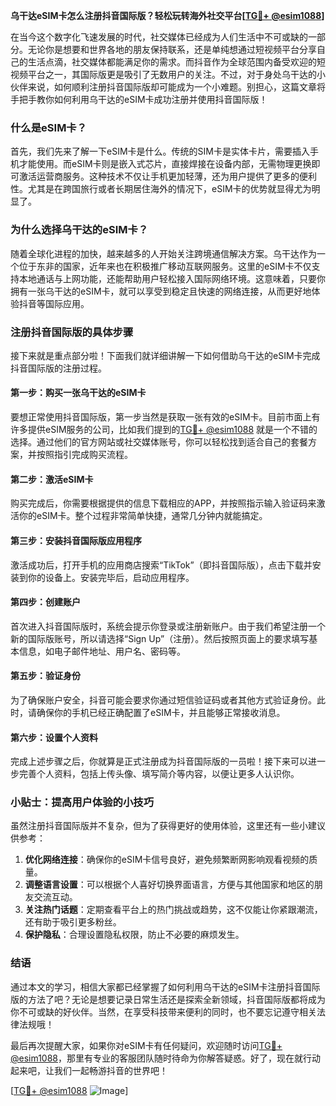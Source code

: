 **乌干达eSIM卡怎么注册抖音国际版？轻松玩转海外社交平台[[TG💪+ @esim1088](https://t.me/s/esim1088)]**

在当今这个数字化飞速发展的时代，社交媒体已经成为人们生活中不可或缺的一部分。无论你是想要和世界各地的朋友保持联系，还是单纯想通过短视频平台分享自己的生活点滴，社交媒体都能满足你的需求。而抖音作为全球范围内备受欢迎的短视频平台之一，其国际版更是吸引了无数用户的关注。不过，对于身处乌干达的小伙伴来说，如何顺利注册抖音国际版却可能成为一个小难题。别担心，这篇文章将手把手教你如何利用乌干达的eSIM卡成功注册并使用抖音国际版！

### 什么是eSIM卡？

首先，我们先来了解一下eSIM卡是什么。传统的SIM卡是实体卡片，需要插入手机才能使用。而eSIM卡则是嵌入式芯片，直接焊接在设备内部，无需物理更换即可激活运营商服务。这种技术不仅让手机更加轻薄，还为用户提供了更多的便利性。尤其是在跨国旅行或者长期居住海外的情况下，eSIM卡的优势就显得尤为明显了。

### 为什么选择乌干达的eSIM卡？

随着全球化进程的加快，越来越多的人开始关注跨境通信解决方案。乌干达作为一个位于东非的国家，近年来也在积极推广移动互联网服务。这里的eSIM卡不仅支持本地通话与上网功能，还能帮助用户轻松接入国际网络环境。这意味着，只要你拥有一张乌干达的eSIM卡，就可以享受到稳定且快速的网络连接，从而更好地体验抖音等国际应用。

### 注册抖音国际版的具体步骤

接下来就是重点部分啦！下面我们就详细讲解一下如何借助乌干达的eSIM卡完成抖音国际版的注册过程。

#### 第一步：购买一张乌干达的eSIM卡

要想正常使用抖音国际版，第一步当然是获取一张有效的eSIM卡。目前市面上有许多提供eSIM服务的公司，比如我们提到的[TG💪+ @esim1088](https://t.me/s/esim1088) 就是一个不错的选择。通过他们的官方网站或社交媒体账号，你可以轻松找到适合自己的套餐方案，并按照指引完成购买流程。

#### 第二步：激活eSIM卡

购买完成后，你需要根据提供的信息下载相应的APP，并按照指示输入验证码来激活你的eSIM卡。整个过程非常简单快捷，通常几分钟内就能搞定。

#### 第三步：安装抖音国际版应用程序

激活成功后，打开手机的应用商店搜索“TikTok”（即抖音国际版），点击下载并安装到你的设备上。安装完毕后，启动应用程序。

#### 第四步：创建账户

首次进入抖音国际版时，系统会提示你登录或注册新账户。由于我们希望注册一个新的国际版账号，所以请选择“Sign Up”（注册）。然后按照页面上的要求填写基本信息，如电子邮件地址、用户名、密码等。

#### 第五步：验证身份

为了确保账户安全，抖音可能会要求你通过短信验证码或者其他方式验证身份。此时，请确保你的手机已经正确配置了eSIM卡，并且能够正常接收消息。

#### 第六步：设置个人资料

完成上述步骤之后，你就算是正式注册成为抖音国际版的一员啦！接下来可以进一步完善个人资料，包括上传头像、填写简介等内容，以便让更多人认识你。

### 小贴士：提高用户体验的小技巧

虽然注册抖音国际版并不复杂，但为了获得更好的使用体验，这里还有一些小建议供参考：

1. **优化网络连接**：确保你的eSIM卡信号良好，避免频繁断网影响观看视频的质量。
2. **调整语言设置**：可以根据个人喜好切换界面语言，方便与其他国家和地区的朋友交流互动。
3. **关注热门话题**：定期查看平台上的热门挑战或趋势，这不仅能让你紧跟潮流，还有助于吸引更多粉丝。
4. **保护隐私**：合理设置隐私权限，防止不必要的麻烦发生。

### 结语

通过本文的学习，相信大家都已经掌握了如何利用乌干达的eSIM卡注册抖音国际版的方法了吧？无论是想要记录日常生活还是探索全新领域，抖音国际版都将成为你不可或缺的好伙伴。当然，在享受科技带来便利的同时，也不要忘记遵守相关法律法规哦！

最后再次提醒大家，如果你对eSIM卡有任何疑问，欢迎随时访问[TG💪+ @esim1088](https://t.me/s/esim1088)，那里有专业的客服团队随时待命为你解答疑惑。好了，现在就行动起来吧，让我们一起畅游抖音的世界吧！

[[TG💪+ @esim1088](https://t.me/s/esim1088) ![Image](https://i.postimg.cc/4NQfJmqS/Snipaste-2025-05-13-00-14-12.png)]